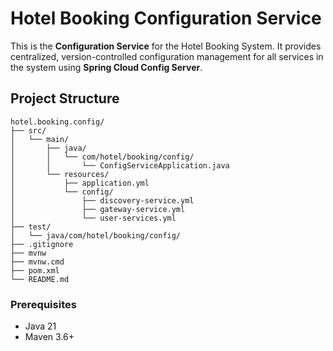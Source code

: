 # Hotel Booking Configuration Service

This is the **Configuration Service** for the Hotel Booking System. It provides centralized, version-controlled configuration management for all services in the system using **Spring Cloud Config Server**.

## Project Structure

```
hotel.booking.config/
├── src/
│   └── main/
│       ├── java/
│       │   └── com/hotel/booking/config/
│       │       └── ConfigServiceApplication.java
│       └── resources/
│           ├── application.yml
│           └── config/
│               ├── discovery-service.yml
│               ├── gateway-service.yml
│               └── user-services.yml
├── test/
│   └── java/com/hotel/booking/config/
├── .gitignore
├── mvnw
├── mvnw.cmd
├── pom.xml
└── README.md
```

### Prerequisites

- Java 21
- Maven 3.6+
